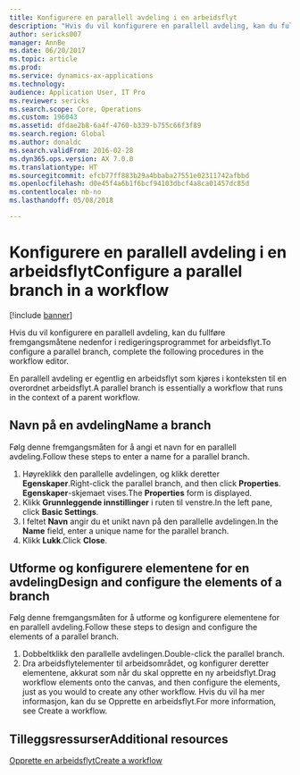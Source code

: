 ```yaml
---
title: Konfigurere en parallell avdeling i en arbeidsflyt
description: "Hvis du vil konfigurere en parallell avdeling, kan du fullføre fremgangsmåtene nedenfor i redigeringsprogrammet for arbeidsflyt."
author: sericks007
manager: AnnBe
ms.date: 06/20/2017
ms.topic: article
ms.prod: 
ms.service: dynamics-ax-applications
ms.technology: 
audience: Application User, IT Pro
ms.reviewer: sericks
ms.search.scope: Core, Operations
ms.custom: 196043
ms.assetid: dfdae2b8-6a4f-4760-b339-b755c66f3f89
ms.search.region: Global
ms.author: donaldc
ms.search.validFrom: 2016-02-28
ms.dyn365.ops.version: AX 7.0.0
ms.translationtype: HT
ms.sourcegitcommit: efcb77ff883b29a4bbaba27551e02311742afbbd
ms.openlocfilehash: d0e45f4a6b1f6bcf94103dbcf4a8ca01457dc85d
ms.contentlocale: nb-no
ms.lasthandoff: 05/08/2018

---
```


# <a name="configure-a-parallel-branch-in-a-workflow"></a><span data-ttu-id="39912-103">Konfigurere en parallell avdeling i en arbeidsflyt</span><span class="sxs-lookup"><span data-stu-id="39912-103">Configure a parallel branch in a workflow</span></span>

[!include [banner](../includes/banner.md)]

<span data-ttu-id="39912-104">Hvis du vil konfigurere en parallell avdeling, kan du fullføre fremgangsmåtene nedenfor i redigeringsprogrammet for arbeidsflyt.</span><span class="sxs-lookup"><span data-stu-id="39912-104">To configure a parallel branch, complete the following procedures in the workflow editor.</span></span>

<span data-ttu-id="39912-105">En parallell avdeling er egentlig en arbeidsflyt som kjøres i konteksten til en overordnet arbeidsflyt.</span><span class="sxs-lookup"><span data-stu-id="39912-105">A parallel branch is essentially a workflow that runs in the context of a parent workflow.</span></span>

## <a name="name-a-branch"></a><span data-ttu-id="39912-106">Navn på en avdeling</span><span class="sxs-lookup"><span data-stu-id="39912-106">Name a branch</span></span>
<span data-ttu-id="39912-107">Følg denne fremgangsmåten for å angi et navn for en parallell avdeling.</span><span class="sxs-lookup"><span data-stu-id="39912-107">Follow these steps to enter a name for a parallel branch.</span></span>
1.  <span data-ttu-id="39912-108">Høyreklikk den parallelle avdelingen, og klikk deretter **Egenskaper**.</span><span class="sxs-lookup"><span data-stu-id="39912-108">Right-click the parallel branch, and then click **Properties**.</span></span> <span data-ttu-id="39912-109">**Egenskaper**-skjemaet vises.</span><span class="sxs-lookup"><span data-stu-id="39912-109">The **Properties** form is displayed.</span></span>
2.  <span data-ttu-id="39912-110">Klikk **Grunnleggende innstillinger** i ruten til venstre.</span><span class="sxs-lookup"><span data-stu-id="39912-110">In the left pane, click **Basic Settings**.</span></span>
3.  <span data-ttu-id="39912-111">I feltet **Navn** angir du et unikt navn på den parallelle avdelingen.</span><span class="sxs-lookup"><span data-stu-id="39912-111">In the **Name** field, enter a unique name for the parallel branch.</span></span>
4.  <span data-ttu-id="39912-112">Klikk **Lukk**.</span><span class="sxs-lookup"><span data-stu-id="39912-112">Click **Close**.</span></span>

## <a name="design-and-configure-the-elements-of-a-branch"></a><span data-ttu-id="39912-113">Utforme og konfigurere elementene for en avdeling</span><span class="sxs-lookup"><span data-stu-id="39912-113">Design and configure the elements of a branch</span></span>
<span data-ttu-id="39912-114">Følg denne fremgangsmåten for å utforme og konfigurere elementene for en parallell avdeling.</span><span class="sxs-lookup"><span data-stu-id="39912-114">Follow these steps to design and configure the elements of a parallel branch.</span></span>
1.  <span data-ttu-id="39912-115">Dobbeltklikk den parallelle avdelingen.</span><span class="sxs-lookup"><span data-stu-id="39912-115">Double-click the parallel branch.</span></span>
2.  <span data-ttu-id="39912-116">Dra arbeidsflytelementer til arbeidsområdet, og konfigurer deretter elementene, akkurat som når du skal opprette en ny arbeidsflyt.</span><span class="sxs-lookup"><span data-stu-id="39912-116">Drag workflow elements onto the canvas, and then configure the elements, just as you would to create any other workflow.</span></span> <span data-ttu-id="39912-117">Hvis du vil ha mer informasjon, kan du se Opprette en arbeidsflyt.</span><span class="sxs-lookup"><span data-stu-id="39912-117">For more information, see Create a workflow.</span></span>



<a name="additional-resources"></a><span data-ttu-id="39912-118">Tilleggsressurser</span><span class="sxs-lookup"><span data-stu-id="39912-118">Additional resources</span></span>
--------

[<span data-ttu-id="39912-119">Opprette en arbeidsflyt</span><span class="sxs-lookup"><span data-stu-id="39912-119">Create a workflow</span></span>](create-workflow.md)




